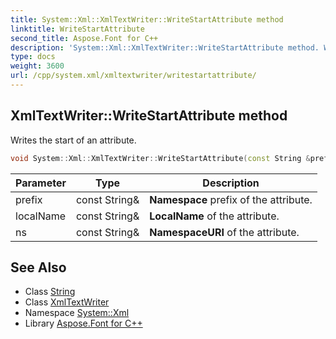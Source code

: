 ```yaml
---
title: System::Xml::XmlTextWriter::WriteStartAttribute method
linktitle: WriteStartAttribute
second_title: Aspose.Font for C++
description: 'System::Xml::XmlTextWriter::WriteStartAttribute method. Writes the start of an attribute in C++.'
type: docs
weight: 3600
url: /cpp/system.xml/xmltextwriter/writestartattribute/
---
```

## XmlTextWriter::WriteStartAttribute method


Writes the start of an attribute.

```cpp
void System::Xml::XmlTextWriter::WriteStartAttribute(const String &prefix, const String &localName, const String &ns) override
```


| Parameter | Type | Description |
| --- | --- | --- |
| prefix | const String\& | **Namespace** prefix of the attribute. |
| localName | const String\& | **LocalName** of the attribute. |
| ns | const String\& | **NamespaceURI** of the attribute. |

## See Also

* Class [String](../../../system/string/)
* Class [XmlTextWriter](../)
* Namespace [System::Xml](../../)
* Library [Aspose.Font for C++](../../../)
